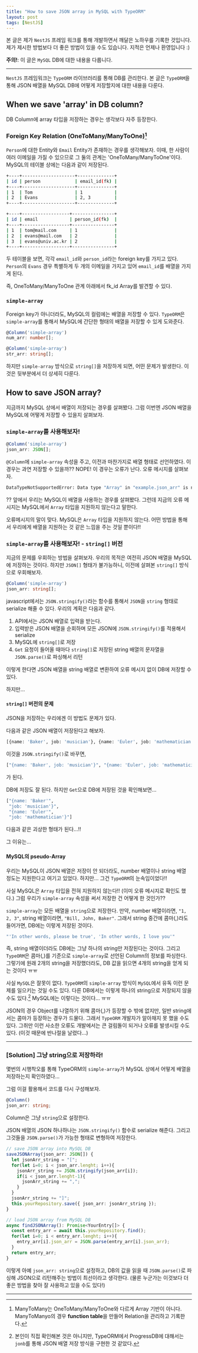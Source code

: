 ```yaml
---
title: "How to save JSON array in MySQL with TypeORM"
layout: post
tags: [NestJS]
---
```



본 글은 제가 `NestJS` 프레임 워크를 통해 개발하면서 깨달은 노하우를 기록한 것입니다. 제가 제시한 방법보다 더 좋은 방법이 있을 수도 있습니다. 지적은 언제나 환영입니다 :)

**주의!**: 이 글은 `MySQL` DB에 대한 내용을 다룹니다.

<hr>

`NestJS` 프레임워크는 `TypeORM` 라이브러리를 통해 DB를 관리한다. 본 글은 `TypeORM`을 통해 JSON 배열을 MySQL DB에 어떻게 저장할지에 대한 내용을 다룬다.

## When we save 'array' in DB column?
DB Column에 array 타입을 저장하는 경우는 생각보다 자주 등장한다.

### Foreign Key Relation (OneToMany/ManyToOne)[^1]
`Person`에 대한 Entity와 `Email` Entity가 존재하는 경우를 생각해보자. 이때, 한 사람이 여러 이메일을 가질 수 있으므로 그 둘의 관계는 'OneToMany/ManyToOne'이다. MySQL의 테이블 상에는 다음과 같이 저장된다.

``` bash
+----+--------------------+--------------+
| id | person             | email_id(fk) |
+----+--------------------+--------------+
| 1  | Tom                | 1            |
| 2  | Evans              | 2, 3         |
+----+--------------------+--------------+

+----+------------------+----------------+
| id | email            | person_id(fk)  |
+----+------------------+----------------+
| 1  | tom@mail.com     | 1              |
| 2  | evans@mail.com   | 2              |
| 3  | evans@univ.ac.kr | 2              |
+----+------------------+----------------+
```

두 테이블을 보면, 각각 `email_id`와 `person_id`라는 foreign key를 가지고 있다. `Person`의 `Evans` 경우 특별하게 두 개의 이메일을 가지고 있어 `email_id`를 배열을 가지게 된다. 

즉, OneToMany/ManyToOne 관계 아래에서 fk_id Array를 발견할 수 있다.

### `simple-array`
Foreign key가 아니더라도, MySQL의 컬럼에는 배열을 저장할 수 있다. `TypeORM`은 `simple-array`를 통해서 MySQL에 간단한 형태의 배열을 저장할 수 있게 도와준다.

``` typescript
@Column('simple-array')
num_arr: number[];

@Column('simple-array')
str_arr: string[];
```

하지만 `simple-array` 방식으로 `string[]`을 저장하게 되면, 어떤 문제가 발생한다. 이것은 뒷부분에서 더 상세히 다룬다.

## How to save JSON array?
지금까지 MySQL 상에서 배열이 저장되는 경우를 살펴봤다. 그럼 이번엔 JSON 배열을 MySQL에 어떻게 저장할 수 있을지 살펴보자.

### `simple-array`를 사용해보자!

``` typescript
@Column('simple-array')
json_arr: JSON[];
```

`@Column`에 `simple-array` 속성을 주고, 이전과 마찬가지로 배열 형태로 선언하였다. 이 경우는 과연 저장할 수 있을까?? NOPE! 이 경우는 오류가 난다. 오류 메시지를 살펴보자.

``` bash
DataTypeNotSupportedError: Data type "Array" in "example.json_arr" is not supported by "mysql" database.
```

?? 앞에서 우리는 MySQL이 배열을 사용하는 경우를 살펴봤다. 그런데 지금의 오류 메시지는 MySQL에서 `Array` 타입을 지원하지 않는다고 말한다.

오류메시지의 말이 맞다. MySQL은 `Array` 타입을 지원하지 않는다. 어떤 방법을 통해서 우리에게 배열을 지원하는 것 같은 느낌을 주는 것일 뿐이다!!

### `simple-array`를 사용해보자! - `string[]` 버전
지금의 문제를 우회하는 방법을 살펴보자. 우리의 목적은 여전히 JSON 배열을 MySQL에 저장하는 것이다. 하지만 `JSON[]` 형태가 불가능하니, 이전에 살펴본 `string[]` 방식으로 우회해보자.

``` typescript
@Column('simple-array')
json_arr: string[];
```

javascript에서는 `JSON.stringify()`라는 함수를 통해서 `JSON`을 `string` 형태로 serialize 해줄 수 있다. 우리의 계획은 다음과 같다.

1. API에서는 JSON 배열로 입력을 받는다.
2. 입력받은 JSON 배열을 순회하며 모든 JSON에 `JSON.stringify()`를 적용해서 serialize
3. MySQL에 `string[]`로 저장
4. `Get` 요청이 들어올 때마다 `string[]`로 저장된 string 배열의 문자열을 `JSON.parse()`로 파싱해서 리턴

이렇게 한다면 JSON 배열을 string 배열로 변환하여 오류 메시지 없이 DB에 저장할 수 있다.

하지만...

#### `string[]` 버전의 문제
JSON을 저장하는 우리에겐 이 방법도 문제가 있다.

다음과 같은 JSON 배열이 저장된다고 해보자.

``` bash
[{name: 'Baker', job: 'musician'}, {name: 'Euler', job: 'mathematician'}]
```

이것을 `JSON.stringify()`로 바꾸면,
``` bash
["{name: 'Baker', job: 'musician'}", "{name: 'Euler', job: 'mathematician'}"]
```
가 된다.

DB에 저장도 잘 된다. 하지만 `Get`으로 DB에 저장된 것을 확인해보면...

``` bash
["{name: 'Baker'", 
 "job: 'musician'}",
 "{name: 'Euler'", 
 "job: 'mathematician'}"]
```

다음과 같은 괴상한 형태가 된다...!!

그 이유는...

#### MySQL의 pseudo-Array
우리는 MySQL이 JSON 배열은 저장이 안 되더라도, number 배열이나 string 배열 정도는 지원한다고 여기고 있었다. 하지만... 그건 `TypeORM`의 눈속임이었다!!

사실 MySQL은 `Array` 타입을 전혀 지원하지 않는다!! (이미 오류 메시지로 확인도 했다.) 그럼 우리가 `simple-array` 속성을 써서 저장한 건 어떻게 한 것인가??

`simple-array`는 모든 배열을 `string`으로 저장한다. 만약, number 배열이라면, `"1, 2, 3"`, string 배열이라면, `"Bill, John, Baker"`. 그래서 string 중간에 콤마(,)라도 들어가면, DB에는 이렇게 저장된 것이다.

``` bash
"'In other words, please be true', 'In other words, I love you'"
```

즉, string 배열이더라도 DB에는 그냥 하나의 string만 저장된다는 것이다. 그리고 `TypeORM`은 콤마(,)를 기준으로 `simple-array`로 선언된 Column의 정보를 파싱한다. 그렇기에 원래 2개의 string을 저장했더라도, DB 값을 읽으면 4개의 string을 얻게 되는 것이다 ㅠㅠ

사실 `MySQL`은 잘못이 없다. `TypeORM`의 `simple-array` 방식이 `MySQL`에서 유독 이런 문제를 일으키는 것일 수도 있다. 다른 DB에서는 이렇게 하나의 string으로 저장되지 않을 수도 있다.[^2] MySQL에는 이렇다는 것이다... ㅠㅠ

JSON의 경우 Object를 나열하기 위해 콤마(,)가 등장할 수 밖에 없지만, 일반 string에서는 콤마가 등장하는 경우가 드물다. 그래서 `TypeORM` 개발자가 알아채지 못 했을 수도 있다. 그취만 이런 사소한 오류도 개발에서는 큰 걸림돌이 되거나 오류를 발생시킬 수도 있다. (이것 때문에 반나절을 날렸다...)

<hr>

### [Solution] 그냥 string으로 저장하라!
몇번의 시행착오를 통해 TypeORM의 `simple-array`가 MySQL 상에서 어떻게 배열을 저장하는지 확인하였다...

그럼 이걸 활용해서 코드를 다시 구성해보자.

``` typescript
@Column()
json_arr: string;
```

Column은 그냥 `string`으로 설정한다.

JSON 배열의 JSON 하나하나는 `JSON.stringify()` 함수로 serialize 해준다. 그리고 그것들을 `JSON.parse()`가 가능한 형태로 변형하여 저장한다.

``` typescript
// save JSON array into MySQL DB
saveJSONArray(json_arr: JSON[]) {
  let jsonArr_string = "[";
  for(let i=0; i < json_arr.lenght; i++){
    jsonArr_string += JSON.stringify(json_arr[i]);
    if(i < json_arr.lenght-1){
      jsonArr_string += ",";
    }
  }
  jsonArr_string += "]";
  this.yourRepository.save({ json_arr: jsonArr_string });
}

// load JSON array from MySQL DB
async findJSONArray(): Promise<YourEntry[]> {
  const entry_arr = await this.yourRepository.find();
  for(let i=0; i < entry_arr.lenght; i++){
    entry_arr[i].json_arr = JSON.parse(entry_arr[i].json_arr);
  }
  return entry_arr;
}
```

이렇게 아예 `json_arr: string`으로 설정하고, DB의 값을 읽을 때 `JSON.parse()`로 파싱해 JSON으로 리턴해주는 방법이 최선이라고 생각한다. (물론 누군가는 이것보다 더 좋은 방법을 찾아 잘 사용하고 있을 수도 있다!)

<hr>

[^1]: ManyToMany는 OneToMany/ManyToOne와 다르게 Array 기반이 아니다. ManyToManyo의 경우 **function table**을 만들어 Relation을 관리하고 기록한다.

[^2]: 본인이 직접 확인해본 것은 아니지만, TypeORM에서 ProgressDB에 대해서는  `jonb`를 통해 JSON 배열 저장 방식을 구현한 것 같았다. 